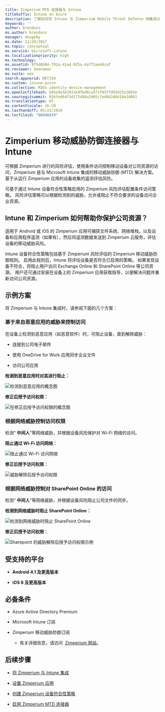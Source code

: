 ```yaml
---
title: Zimperium MTD 连接器与 Intune
titleSuffix: Intune on Azure
description: 了解如何将 Intune 与 Zimperium Mobile Threat Defense 相集成以控制移动设备对公司资源的访问。
keywords: ''
author: brenduns
ms.author: brenduns
manager: dougeby
ms.date: 12/29/2017
ms.topic: conceptual
ms.service: microsoft-intune
ms.localizationpriority: high
ms.technology: ''
ms.assetid: 975d8d84-792a-41ad-925a-4a7f1ae4dcaf
ms.reviewer: heenamac
ms.suite: ems
search.appverid: MET150
ms.custom: intune-azure
ms.collection: M365-identity-device-management
ms.openlocfilehash: b05e9e5b3933e9fbd8ca3f1f03ffd93d2522893e
ms.sourcegitcommit: 916fed64f3d173498a2905c7ed8d2d6416e34061
ms.translationtype: HT
ms.contentlocale: zh-CN
ms.lasthandoff: 05/23/2019
ms.locfileid: "66046839"
---
```

# <a name="zimperium-mobile-threat-defense-connector-with-intune"></a>Zimperium 移动威胁防御连接器与 Intune

可根据 Zimperium 进行的风险评估，使用条件访问控制移动设备对公司资源的访问，Zimperium 是与 Microsoft Intune 集成的移动威胁防御 (MTD) 解决方案。 基于从运行 Zimperium 应用的设备收集的遥测评估风险。

可基于通过 Intune 设备符合性策略启用的 Zimperium 风险评估配置条件访问策略。 风险评估策略可以根据检测到的威胁，允许或阻止不符合要求的设备访问企业资源。

## <a name="how-do-intune-and-zimperium-help-protect-your-company-resources"></a>Intune 和 Zimperium 如何帮助你保护公司资源？

适用于 Android 或 iOS 的 Zimperium 应用可捕获文件系统、网络堆栈，以及设备和应用程序遥测（如果有），然后将遥测数据发送到 Zimperium 云服务，评估设备的移动威胁风险。

Intune 设备符合性策略包括基于 Zimperium 风险评估的 Zimperium 移动威胁防御规则。 启用此规则后，Intune 将评估设备是否符合已启用的策略。 如果发现设备不符合，将阻止用户访问 Exchange Online 和 SharePoint Online 等公司资源。 用户还可通过安装在设备上的 Zimperium 应用获取指导，以便解决问题并重新访问公司资源。

## <a name="sample-scenarios"></a>示例方案

将 Zimperium 与 Intune 集成时，请参阅下面的几个方案：

### <a name="control-access-based-on-threats-from-malicious-apps"></a>基于来自恶意应用的威胁来控制访问

在设备上检测到恶意应用（如恶意软件）时，可阻止设备，直到解除威胁：

-   连接到公司电子邮件

-   使用 OneDrive for Work 应用同步企业文件

-   访问公司应用

**检测到恶意应用时对其进行阻止：**

![检测到恶意应用的概念图](./media/Maliciousapps_blocked_Zimperium.png)

**修正后授予访问权限：**

![在修正后授予访问权限的概念图](./media/maliciousapps_unblocked_Zimperium.png)

### <a name="control-access-based-on-threat-to-network"></a>根据网络威胁控制访问权限

检测“ **中间人**”等网络威胁，并根据设备风险保护对 Wi-Fi 网络的访问。 

**阻止通过 Wi-Fi 访问网络：**

![阻止通过 Wi-Fi 访问网络](./media/network_wifi_blocked_Zimperium.png)

**修正后授予访问权限：**

![威胁解除后授予访问权限](./media/network_wifi_unblocked_Zimperium.png)

### <a name="control-access-to-sharepoint-online-based-on-threat-to-network"></a>根据网络威胁控制对 SharePoint Online 的访问

检测“ **中间人**”等网络威胁，并根据设备风险阻止公司文件的同步。  

**检测到网络威胁时阻止 SharePoint Online：**

![检测到网络威胁时阻止 SharePoint Online](./media/network_spo_blocked_Zimperium.png)

**修正后授予访问权限：**

![Sharepoint 的威胁解除后授予访问权限示例](./media/network_spo_unblocked_Zimperium.png)

## <a name="supported-platforms"></a>受支持的平台

-   **Android 4.1 及更高版本**

-   **iOS 8 及更高版本**

## <a name="prerequisites"></a>必备条件

-   Azure Active Directory Premium

-   Microsoft Intune 订阅

-   Zimperium 移动威胁防御订阅

    -   有关详细信息，请访问  [Zimperium 网站](https://www.zimperium.com/zips-mobile-ips)。

## <a name="next-steps"></a>后续步骤

- [将 Zimperium 与 Intune 集成](zimperium-mtd-connector-integration.md)

- [设置 Zimperium 应用](mtd-apps-ios-app-configuration-policy-add-assign.md)

- [创建 Zimperium 设备符合性策略](mtd-device-compliance-policy-create.md)

- [启用 Zimperium MTD 连接器](mtd-connector-enable.md)
